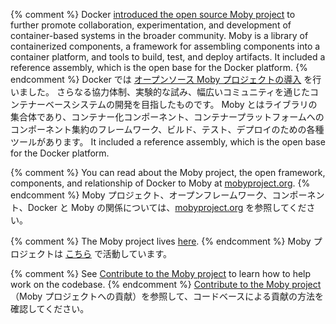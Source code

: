 {% comment %}
Docker [introduced the open source Moby
project](https://blog.docker.com/2017/04/introducing-the-moby-project/) to
further promote collaboration, experimentation, and development of
container-based systems in the broader community. Moby is a library of
containerized components, a framework for assembling components into a container
platform, and tools to build, test, and deploy artifacts. It included a
reference assembly, which is the open base for the Docker platform.
{% endcomment %}
Docker では [オープンソース Moby プロジェクトの導入](https://blog.docker.com/2017/04/introducing-the-moby-project/) を行いました。
さらなる協力体制、実験的な試み、幅広いコミュニティを通じたコンテナーベースシステムの開発を目指したものです。
Moby とはライブラリの集合体であり、コンテナー化コンポーネント、コンテナープラットフォームへのコンポーネント集約のフレームワーク、ビルド、テスト、デプロイのための各種ツールがあります。
It included a
reference assembly, which is the open base for the Docker platform.

{% comment %}
You can read about the Moby project, the open framework, components, and
relationship of Docker to Moby at [mobyproject.org](https://mobyproject.org/).
{% endcomment %}
Moby プロジェクト、オープンフレームワーク、コンポーネント、Docker と Moby の関係については、[mobyproject.org](https://mobyproject.org/) を参照してください。

{% comment %}
The Moby project lives [here](https://github.com/moby/moby).
{% endcomment %}
Moby プロジェクトは [こちら](https://github.com/moby/moby) で活動しています。

{% comment %}
See [Contribute to the Moby project](https://github.com/moby/moby/blob/master/CONTRIBUTING.md)
to learn how to help work on the codebase.
{% endcomment %}
[Contribute to the Moby project](https://github.com/moby/moby/blob/master/CONTRIBUTING.md)（Moby プロジェクトへの貢献）を参照して、コードベースによる貢献の方法を確認してください。
